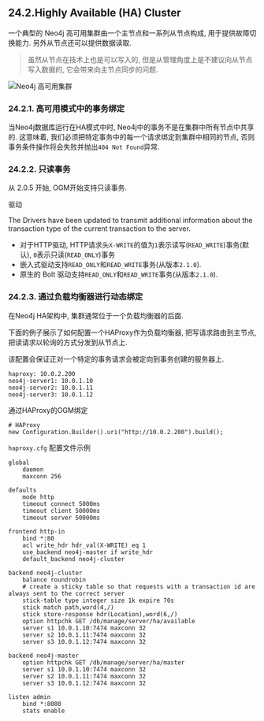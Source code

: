 ## 24.2.Highly Available (HA) Cluster

一个典型的 Neo4j 高可用集群由一个主节点和一系列从节点构成, 用于提供故障切换能力. 另外从节点还可以提供数据读取.

> 虽然从节点在技术上也是可以写入的, 但是从管理角度上是不建议向从节点写入数据的, 它会带来向主节点同步的问题.

![Neo4j 高可用集群](https://docs.spring.io/spring-data/neo4j/docs/current/reference/html/images/neo4j-cluster.png)

### 24.2.1. 高可用模式中的事务绑定

当Neo4j数据库运行在HA模式中时, Neo4j中的事务不是在集群中所有节点中共享的. 这意味着, 我们必须把特定事务中的每一个请求绑定到集群中相同的节点, 否则事务条件操作将会失败并抛出`404 Not Found`异常.

### 24.2.2. 只读事务

从 2.0.5 开始, OGM开始支持只读事务.

驱动

The Drivers have been updated to transmit additional information about the transaction type of the current transaction to the server.

- 对于HTTP驱动, HTTP请求头`X-WRITE`的值为`1`表示读写(`READ_WRITE`)事务(默认), `0`表示只读(`READ_ONLY`)事务
- 嵌入式驱动支持`READ_ONLY`和`READ_WRITE`事务(从版本`2.1.0`).
- 原生的 Bolt 驱动支持`READ_ONLY`和`READ_WRITE`事务(从版本`2.1.0`).

### 24.2.3. 通过负载均衡器进行动态绑定

在Neo4j HA架构中, 集群通常位于一个负载均衡器的后面.

下面的例子展示了如何配置一个HAProxy作为负载均衡器, 把写请求路由到主节点, 把读请求以轮询的方式分发到从节点上.

该配置会保证正对一个特定的事务请求会被定向到事务创建的服务器上.


```
haproxy: 10.0.2.200
neo4j-server1: 10.0.1.10
neo4j-server2: 10.0.1.11
neo4j-server3: 10.0.1.12
```

通过HAProxy的OGM绑定

```
# HAProxy
new Configuration.Builder().uri("http://10.0.2.200").build();
```

`haproxy.cfg` 配置文件示例

```
global
    daemon
    maxconn 256

defaults
    mode http
    timeout connect 5000ms
    timeout client 50000ms
    timeout server 50000ms

frontend http-in
    bind *:80
    acl write_hdr hdr_val(X-WRITE) eq 1
    use_backend neo4j-master if write_hdr
    default_backend neo4j-cluster

backend neo4j-cluster
    balance roundrobin
    # create a sticky table so that requests with a transaction id are always sent to the correct server
    stick-table type integer size 1k expire 70s
    stick match path,word(4,/)
    stick store-response hdr(Location),word(6,/)
    option httpchk GET /db/manage/server/ha/available
    server s1 10.0.1.10:7474 maxconn 32
    server s2 10.0.1.11:7474 maxconn 32
    server s3 10.0.1.12:7474 maxconn 32

backend neo4j-master
    option httpchk GET /db/manage/server/ha/master
    server s1 10.0.1.10:7474 maxconn 32
    server s2 10.0.1.11:7474 maxconn 32
    server s3 10.0.1.12:7474 maxconn 32

listen admin
    bind *:8080
    stats enable
```
